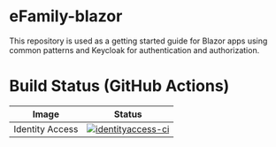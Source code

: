 # eFamily-blazor

This repository is used as a getting started guide for Blazor apps using common patterns and Keycloak for authentication and authorization.

# Build Status (GitHub Actions)
|Image|Status
|-----|------|
|Identity Access|[![identityaccess-ci](https://github.com/Wiesenwischer/BlazorWithKeyCloakAuth/actions/workflows/identityaccess-ci.yml/badge.svg)](https://github.com/Wiesenwischer/BlazorWithKeyCloakAuth/actions/workflows/identityaccess-ci.yml)
